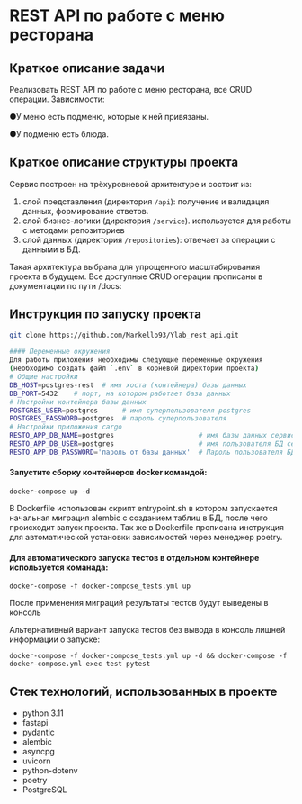 # REST API по работе с меню ресторана
  
## Краткое описание задачи 
  

Реализовать REST API по работе с меню ресторана, все CRUD операции.
Зависимости:

●У меню есть подменю, которые к ней привязаны.

●У подменю есть блюда.
  
## Краткое описание структуры проекта  
  
Сервис построен на трёхуровневой архитектуре и состоит из:   
1. слой представления (директория `/api`): получение и валидация данных, формирование ответов.  
2. слой бизнес-логики (директория `/service`). используется для работы с методами репозиториев
3. слой данных (директория `/repositories`): отвечает за операции с данными 
   в БД.

Такая архитектура выбрана для упрощенного масштабирования проекта в будущем.
Все доступные CRUD операции прописаны в документации по пути /docs:

     
## Инструкция по запуску проекта  
```bash  
git clone https://github.com/Markello93/Ylab_rest_api.git  
  
#### Переменные окружения  
Для работы приложения необходимы следующие переменные окружения  
(необходимо создать файл `.env` в корневой директории проекта)  
# Общие настройки  
DB_HOST=postgres-rest  # имя хоста (контейнера) базы данных  
DB_PORT=5432    # порт, на котором работает база данных  
# Настройки контейнера базы данных  
POSTGRES_USER=postgres      # имя суперпользователя postgres  
POSTGRES_PASSWORD=postgres  # пароль суперпользователя  
# Настройки приложения cargo  
RESTO_APP_DB_NAME=postgres                     # имя базы данных сервиса  
RESTO_APP_DB_USER=postgres                     # имя пользователя БД сервиса  
RESTO_APP_DB_PASSWORD='пароль от базы данных'  # Пароль пользователя БД  

```  

#### Запустите сборку контейнеров docker командой:
```  
docker-compose up -d
```

В Dockerfile использован скрипт entrypoint.sh в котором запускается начальная миграция alembic с созданием таблиц в БД, после чего происходит запуск проекта.
Так же в Dockerfile прописана инструкция для автоматической установки зависимостей через менеджер poetry.

#### Для автоматического запуска тестов в отдельном контейнере используется команада:
```  
docker-compose -f docker-compose_tests.yml up
``` 
После применения миграций результаты тестов будут выведены в консоль

Альтернативный вариант запуска тестов без вывода в консоль лишней информации о запуске:
```  
docker-compose -f docker-compose_tests.yml up -d && docker-compose -f docker-compose.yml exec test pytest
```
## Стек технологий, использованных в проекте  
* python 3.11  
* fastapi  
* pydantic  
* alembic
* asyncpg 
* uvicorn  
* python-dotenv  
* poetry  
* PostgreSQL